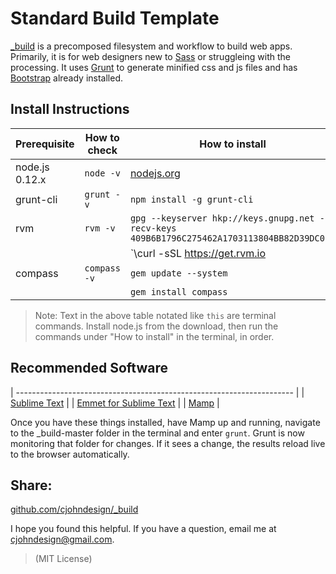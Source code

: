 # Standard Build Template

[_build](https://github.com/cjohndesign/_build) is a precomposed filesystem and workflow to build web apps. Primarily, it is for web designers new to [Sass](http://sass-lang.com/) or struggleing with the processing. It uses [Grunt](http://gruntjs.com/) to generate minified css and js files and has [Bootstrap](http://getbootstrap.com/) already installed. 

## Install Instructions

| Prerequisite    | How to check | How to install
| --------------- | ------------ | ------------- |
| node.js 0.12.x  | `node -v`    | [nodejs.org](http://nodejs.org/) |
| grunt-cli 	  | `grunt -v`   | `npm install -g grunt-cli` |
| rvm			  | `rvm -v`   	 | `gpg --keyserver hkp://keys.gnupg.net --recv-keys 409B6B1796C275462A1703113804BB82D39DC0E3` |
| 				  | 		   	 | `\curl -sSL https://get.rvm.io | bash -s stable` |
| compass		  | `compass -v` | `gem update --system` |
| 				  | 		   	 | `gem install compass` |

> Note: Text in the above table notated like `this` are terminal commands. Install node.js from the download, then run the commands under "How to install" in the terminal, in order. 

## Recommended Software

| --------------------------------------------------------------------- |
| [Sublime Text](http://www.sublimetext.com/) 							| 
| [Emmet for Sublime Text](https://github.com/sergeche/emmet-sublime)	| 
| [Mamp](https://www.mamp.info/)				  						| 

Once you have these things installed, have Mamp up and running, navigate to the _build-master folder in the terminal and enter `grunt`. Grunt is now monitoring that folder for changes. If it sees a change, the results reload live to the browser automatically.  

## Share:
[github.com/cjohndesign/_build](https://github.com/cjohndesign/_build)

I hope you found this helpful. If you have a question, email me at cjohndesign@gmail.com.

> (MIT License)